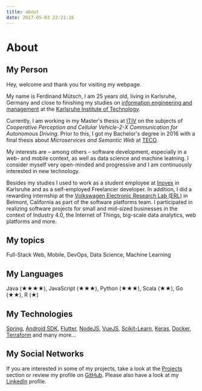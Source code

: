 ```yaml
---
title: about
date: 2017-05-03 22:21:16
---
```


# About

## My Person

Hey, welcome and thank you for visiting my webpage.

My name is Ferdinand Mütsch, I am 25 years old, living in Karlsruhe, Germany and close to finishing my studies on [information engineering and management](https://informationswirtschaft.org) at the [Karlsruhe Institute of Technology](https://kit.edu).

Currently, I am working in my Master's thesis at [ITIV](https://itiv.kit.edu) on the subjects of _Cooperative Perception and Cellular Vehicle-2-X Communication for Autonomous Driving_. Prior to this, I got my Bachelor's degree in 2016 with a final thesis about _Microservices and Semantic Web_ at [TECO](https://teco.edu).

My interests are – among others – software development, especially in a web- and mobile context, as well as data science and machine leatning. I consider myself very open-minded and progressive and I am continuously interested in new technology.

Besides my studies I used to work as a student employee at [Inovex](https://inovex.de) in Karlsruhe and as a self-employed Freelancer developer. In addition, I did a rewarding internship at the [Volkswagen Electronic Research Lab (ERL)](https://vwiecc.com/) in Belmont, California as part of the software platforms team.
I participated in realizing software projects for small and mid-sized businesses in the context of Industry 4.0, the Internet of Things, big-scale data analytics, web platforms and more. 

## My topics
Full-Stack Web, Mobile, DevOps, Data Science, Machine Learning

## My Languages
Java (★★★★), JavaScript (★★★), Python (★★★), Scala (★★), Go (★★), R (★)

## My Technologies
[Spring](http://projects.spring.io/spring-boot/), [Android SDK](https://developer.android.com), [Flutter](https://flutter.dev/), [NodeJS](http://nodejs.org), [VueJS](https://vuejs.org), [Scikit-Learn](https://scikit-learn.org/), [Keras](https://keras.io), [Docker](https://docker.com/), [Terraform](https://www.terraform.io/) and many more...

## My Social Networks
If you are interested in some of my projects, take a look at the [Projects](/#projects) section or review my profile on [GitHub](https://github.com/muety). Please also have a look at my [LinkedIn](https://www.linkedin.com/in/ferdinand-m%C3%BCtsch/) profile.